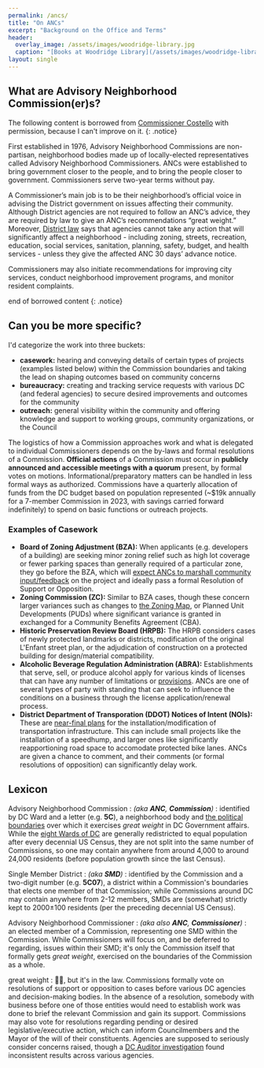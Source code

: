 ```yaml
---
permalink: /ancs/
title: "On ANCs"
excerpt: "Background on the Office and Terms"
header:
  overlay_image: /assets/images/woodridge-library.jpg
  caption: "[Books at Woodridge Library](/assets/images/woodridge-library.jpg)"
layout: single
---
```

## What are Advisory Neighborhood Commission(er)s?
The following content is borrowed from [Commissioner Costello](https://anc5b05.com/faqs) with permission, because I can't improve on it.
{: .notice}

First established in 1976, Advisory Neighborhood Commissions are non-partisan, neighborhood bodies made up of locally-elected representatives called Advisory Neighborhood Commissioners. ANCs were established to bring government closer to the people, and to bring the people closer to government. Commissioners serve two-year terms without pay. 

A Commissioner’s main job is to be their neighborhood’s official voice in advising the District government on issues affecting their community. Although District agencies are not required to follow an ANC’s advice, they are required by law to give an ANC’s recommendations “great weight.” Moreover, [District law](https://code.dccouncil.us/us/dc/council/code/sections/1-309.10.html) says that agencies cannot take any action that will significantly affect a neighborhood - including zoning, streets, recreation, education, social services, sanitation, planning, safety, budget, and health services - unless they give the affected ANC 30 days’ advance notice.  

Commissioners may also initiate recommendations for improving city services, conduct neighborhood improvement programs, and monitor resident complaints.  

end of borrowed content
{: .notice}

## Can you be more specific?
I'd categorize the work into three buckets:
- **casework:** hearing and conveying details of certain types of projects (examples listed below) within the Commission boundaries and taking the lead on shaping outcomes based on community concerns
- **bureaucracy:** creating and tracking service requests with various DC (and federal agencies) to secure desired improvements and outcomes for the community
- **outreach:** general visibility within the community and offering knowledge and support to working groups, community organizations, or the Council

The logistics of how a Commission approaches work and what is delegated to individual Commissioners depends on the by-laws and formal resolutions of a Commission. **Official actions** of a Commission must occur in **publicly announced and accessible meetings with a quorum** present, by formal votes on motions. Informational/preparatory matters can be handled in less formal ways as authorized. Commissions have a quarterly allocation of funds from the DC budget based on population represented (~$19k annually for a 7-member Commission in 2023, with savings carried forward indefinitely) to spend on basic functions or outreach projects.

### Examples of Casework
- **Board of Zoning Adjustment (BZA):** When applicants (e.g. developers of a building) are seeking minor zoning relief such as high lot coverage or fewer parking spaces than generally required of a particular zone, they go before the BZA, which will [expect ANCs to marshall community input/feedback](https://handbook.dcoz.dc.gov/anc-resources/anc-participation-in-zoning/) on the project and ideally pass a formal Resolution of Support or Opposition.
- **Zoning Commission (ZC):** Similar to BZA cases, though these concern larger variances such as changes to [the Zoning Map](https://maps.dcoz.dc.gov/), or Planned Unit Developments (PUDs) where significant variance is granted in exchanged for a Community Benefits Agreement (CBA).
- **Historic Preservation Review Board (HRPB):** The HRPB considers cases of newly protected landmarks or districts, modification of the original L'Enfant street plan, or the adjudication of construction on a protected building for design/material compatibility.
- **Alcoholic Beverage Regulation Administration (ABRA):** Establishments that serve, sell, or produce alcohol apply for various kinds of licenses that can have any number of limitations or [provisions](https://abra.dc.gov/page/settlement-agreements). ANCs are one of several types of party with standing that can seek to influence the conditions on a business through the license application/renewal process.
- **District Department of Transporation (DDOT) Notices of Intent (NOIs):** These are [near-final plans](https://ddotwiki.atlassian.net/wiki/spaces/NI/overview?homepageId=2068840522) for the installation/modification of transportation infrastructure. This can include small projects like the installation of a speedhump, and larger ones like significantly reapportioning road space to accomodate protected bike lanes. ANCs are given a chance to comment, and their comments (or formal resolutions of opposition) can significantly delay work.

## Lexicon
Advisory Neighborhood Commission
: *(aka **ANC**, **Commission**)*
: identified by DC Ward and a letter (e.g. **5C**), a neighborhood body and [the political boundaries](https://opendata.dc.gov/datasets/advisory-neighborhood-commissions-from-2023/explore) over which it exercises *great weight* in DC Government affairs. While the [eight Wards of DC](https://opendata.dc.gov/datasets/wards-from-2022) are generally redistricted to equal population after every decennial US Census, they are not split into the same number of Commissions, so one may contain anywhere from around 4,000 to around 24,000 residents (before population growth since the last Census).

Single Member District
: *(aka **SMD**)*
: identified by the Commission and a two-digit number (e.g. **5C07**), a district within a Commission's boundaries that elects one member of that Commission; while Commissions around DC may contain anywhere from 2-12 members, SMDs are (somewhat) strictly kept to 2000±100 residents (per the preceding decennial US Census).

Advisory Neighborhood Commissioner
: *(aka also **ANC**, **Commissioner**)*
: an elected member of a Commission, representing one SMD within the Commission. While Commissioners will focus on, and be deferred to regarding, issues within their SMD; it's only the Commission itself that formally gets *great weight*, exercised on the boundaries of the Commission as a whole.

great weight
: 🤷🏽, but it's in the law. Commissions formally vote on resolutions of support or opposition to cases before various DC agencies and decision-making bodies. In the absence of a resolution, somebody with business before one of those entities would need to establish work was done to brief the relevant Commission and gain its support. Commissions may also vote for resolutions regarding pending or desired legislative/executive action, which can inform Councilmembers and the Mayor of the will of their constituents. Agencies are supposed to seriously consider concerns raised, though a [DC Auditor investigation](https://dcauditor.org/report/are-ancs-given-great-weight/) found inconsistent results across various agencies.
